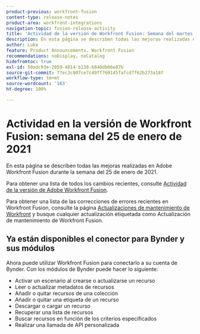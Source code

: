 ```yaml
---
product-previous: workfront-fusion
content-type: release-notes
product-area: workfront-integrations
navigation-topic: fusion-release-activity
title: 'Actividad de la versión de Workfront Fusion: Semana del martes, 25 de enero de 2021'
description: En esta página se describen todas las mejoras realizadas en Adobe Workfront Fusion durante la semana del 25 de enero de 2021.
author: Luke
feature: Product Announcements, Workfront Fusion
recommendations: noDisplay, noCatalog
hidefromtoc: true
exl-id: 50adc93e-2059-4014-b138-6840db06e87b
source-git-commit: 77ec3c007ce7c49ff760145fafcd7f62b273a18f
workflow-type: tm+mt
source-wordcount: '163'
ht-degree: 100%

---
```


# Actividad en la versión de Workfront Fusion: semana del 25 de enero de 2021

En esta página se describen todas las mejoras realizadas en Adobe Workfront Fusion durante la semana del 25 de enero de 2021.

Para obtener una lista de todos los cambios recientes, consulte [Actividad de la versión de Adobe Workfront Fusion](/help/workfront-fusion/fusion-product-releases/fusion-release-activity.md).

Para obtener una lista de las correcciones de errores recientes en Workfront Fusion, consulte la página [Actualizaciones de mantenimiento de Workfront](https://experienceleague.adobe.com/docs/workfront-known-issues/releases/current-updates.html?lang=es) y busque cualquier actualización etiquetada como Actualización de mantenimiento de Workfront Fusion.

## Ya están disponibles el conector para Bynder y sus módulos

Ahora puede utilizar Workfront Fusion para conectarlo a su cuenta de Bynder. Con los módulos de Bynder puede hacer lo siguiente:

* Activar un escenario al crearse o actualizarse un recurso
* Leer o actualizar metadatos de recursos
* Añadir o quitar recursos de una colección
* Añadir o quitar una etiqueta de un recurso
* Descargar o cargar un recurso
* Recuperar una lista de recursos
* Buscar recursos en función de los criterios especificados
* Realizar una llamada de API personalizada
